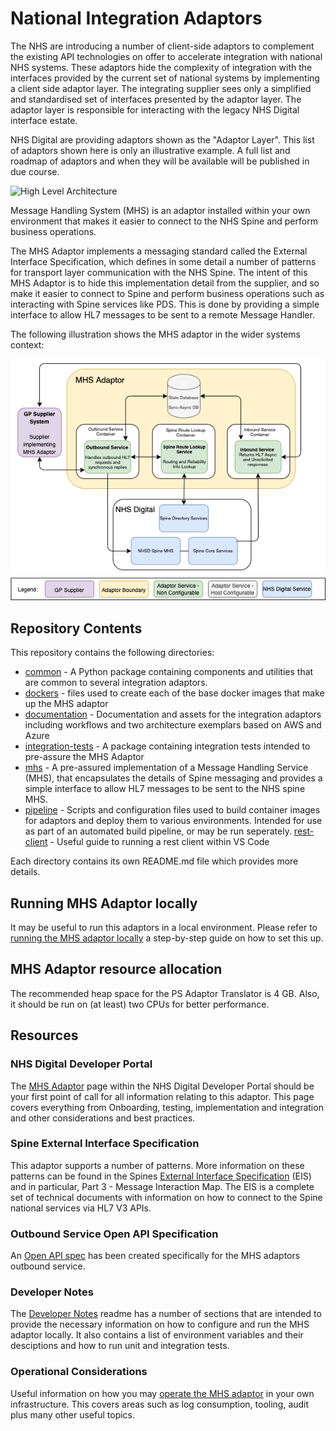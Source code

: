 # National Integration Adaptors

The NHS are introducing a number of client-side adaptors to complement the existing API technologies on offer to accelerate integration with national NHS systems. These adaptors hide the complexity of integration with the interfaces provided by the current set of national systems by implementing a client side adaptor layer. The integrating supplier sees only a simplified and standardised set of interfaces presented by the adaptor layer. The adaptor layer is responsible for interacting with the legacy NHS Digital interface estate.

NHS Digital are providing adaptors shown as the "Adaptor Layer". This list of adaptors shown here is only an illustrative example. A full list and roadmap of adaptors and when they will be available will be published in due course.

![High Level Architecture](documentation/High%20Level%20Architecture.png)

Message Handling System (MHS) is an adaptor installed within your own environment that makes it easier to connect to the NHS Spine and perform business operations.

The MHS Adaptor implements a messaging standard called the External Interface Specification, which defines in some detail a number of patterns for transport layer communication with the NHS Spine. The intent of this MHS Adaptor is to hide this implementation detail from the supplier, and so make it easier to connect to Spine and perform business operations such as interacting with Spine services like PDS. This is done by providing a simple interface to allow HL7 messages to be sent to a remote Message Handler.

The following illustration shows the MHS adaptor in the wider systems context:

![High Level Architecture](documentation/MHS_SysContext_v1.1.png)



## Repository Contents
This repository contains the following directories:
- [common](common) - A Python package containing components and utilities that are common to several integration adaptors.
- [dockers](dockers) - files used to create each of the base docker images that make up the MHS adaptor
- [documentation](documentation) - Documentation and assets for the integration adaptors including workflows and two architecture exemplars based on AWS and Azure
- [integration-tests](integration-tests) - A package containing integration tests intended to pre-assure the MHS Adaptor
- [mhs](mhs) - A pre-assured implementation of a Message Handling Service (MHS), that encapsulates the details of Spine
messaging and provides a simple interface to allow HL7 messages to be sent to the NHS spine MHS.
- [pipeline](pipeline) - Scripts and configuration files used to build container images for adaptors and deploy them to various
environments. Intended for use as part of an automated build pipeline, or may be run seperately. 
[rest-client](rest-client) -  Useful guide to running a rest client within VS Code


Each directory contains its own README.md file which provides more details.


## Running MHS Adaptor locally
It may be useful to run this adaptors in a local environment. Please refer to [running the MHS adaptor locally](mhs/running-mhs-adaptor-locally.md) 
a step-by-step guide on how to set this up.

## MHS Adaptor resource allocation
The recommended heap space for the PS Adaptor Translator is 4 GB. Also, it should be run on (at least) two CPUs for better performance.


## Resources
### NHS Digital Developer Portal
The [MHS Adaptor](https://digital.nhs.uk/developer/api-catalogue/mhs) page within the NHS Digital Developer Portal should be your first point of call for all information relating to this adaptor.  This page covers everything from Onboarding, testing, implementation and integration and other considerations and best practices.

### Spine External Interface Specification
This adaptor supports a number of patterns. More information on these patterns can be found in the Spines [External Interface Specification](https://digital.nhs.uk/developer/guides-and-documentation/spine-external-interface-specification) (EIS) and in particular, Part 3 - Message Interaction Map.  The EIS is a complete set of technical documents with information on how to connect to the Spine national services via HL7 V3 APIs. 

### Outbound Service Open API Specification
An [Open API spec](mhs/MHS-Outbound.yaml) has been created specifically for the MHS adaptors outbound service.

### Developer Notes
The [Developer Notes](mhs/mhs-adaptor-dev-notes.md) readme has a number of sections that are intended to provide the necessary information on how to configure and run the MHS adaptor locally.  It also contains a list of environment variables and their desciptions and how to run unit and integration tests.

### Operational Considerations 
Useful information on how you may [operate the MHS adaptor](mhs/operating-mhs-adaptor.md) in your own infrastructure.  This covers areas such as log consumption, tooling, audit plus many other useful topics.
